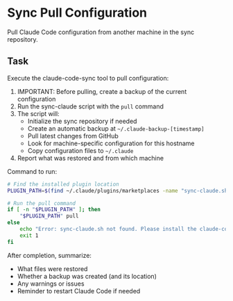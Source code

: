 # Sync Pull Configuration

Pull Claude Code configuration from another machine in the sync repository.

## Task

Execute the claude-code-sync tool to pull configuration:

1. IMPORTANT: Before pulling, create a backup of the current configuration
2. Run the sync-claude script with the `pull` command
3. The script will:
   - Initialize the sync repository if needed
   - Create an automatic backup at `~/.claude-backup-[timestamp]`
   - Pull latest changes from GitHub
   - Look for machine-specific configuration for this hostname
   - Copy configuration files to `~/.claude`
4. Report what was restored and from which machine

Command to run:
```bash
# Find the installed plugin location
PLUGIN_PATH=$(find ~/.claude/plugins/marketplaces -name "sync-claude.sh" -type f 2>/dev/null | head -1)

# Run the pull command
if [ -n "$PLUGIN_PATH" ]; then
    "$PLUGIN_PATH" pull
else
    echo "Error: sync-claude.sh not found. Please install the claude-code-sync plugin first."
    exit 1
fi
```

After completion, summarize:
- What files were restored
- Whether a backup was created (and its location)
- Any warnings or issues
- Reminder to restart Claude Code if needed
